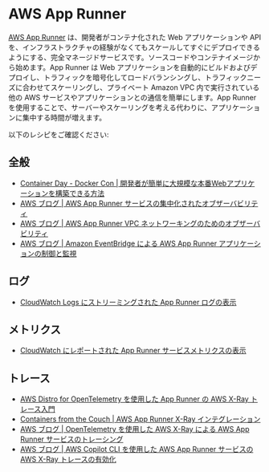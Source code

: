 # AWS App Runner

[AWS App Runner][apprunner-main] は、開発者がコンテナ化された Web アプリケーションや API を、インフラストラクチャの経験がなくてもスケールしてすぐにデプロイできるようにする、完全マネージドサービスです。ソースコードやコンテナイメージから始めます。App Runner は Web アプリケーションを自動的にビルドおよびデプロイし、トラフィックを暗号化してロードバランシングし、トラフィックニーズに合わせてスケーリングし、プライベート Amazon VPC 内で実行されている他の AWS サービスやアプリケーションとの通信を簡単にします。App Runner を使用することで、サーバーやスケーリングを考える代わりに、アプリケーションに集中する時間が増えます。

以下のレシピをご確認ください:

## 全般
- [Container Day - Docker Con | 開発者が簡単に大規模な本番Webアプリケーションを構築できる方法](https://www.youtube.com/watch?v=Iyp9Ugk9oRs)
- [AWS ブログ | AWS App Runner サービスの集中化されたオブザーバビリティ](https://aws.amazon.com/blogs/containers/centralized-observability-for-aws-app-runner-services/)
- [AWS ブログ | AWS App Runner VPC ネットワーキングのためのオブザーバビリティ](https://aws.amazon.com/blogs/containers/observability-for-aws-app-runner-vpc-networking/)
- [AWS ブログ | Amazon EventBridge による AWS App Runner アプリケーションの制御と監視](https://aws.amazon.com/blogs/containers/controlling-and-monitoring-aws-app-runner-applications-with-amazon-eventbridge/)

## ログ

- [CloudWatch Logs にストリーミングされた App Runner ログの表示][apprunner-cwl]

## メトリクス

- [CloudWatch にレポートされた App Runner サービスメトリクスの表示][apprunner-cwm]

## トレース
- [AWS Distro for OpenTelemetry を使用した App Runner の AWS X-Ray トレース入門](https://aws-otel.github.io/docs/getting-started/apprunner)
- [Containers from the Couch | AWS App Runner X-Ray インテグレーション](https://youtu.be/cVr8N7enCMM)
- [AWS ブログ | OpenTelemetry を使用した AWS X-Ray による AWS App Runner サービスのトレーシング](https://aws.amazon.com/blogs/containers/tracing-an-aws-app-runner-service-using-aws-x-ray-with-opentelemetry/)
- [AWS ブログ | AWS Copilot CLI を使用した AWS App Runner サービスの AWS X-Ray トレースの有効化](https://aws.amazon.com/blogs/containers/enabling-aws-x-ray-tracing-for-aws-app-runner-service-using-aws-copilot-cli/)

[apprunner-main]: https://aws.amazon.com/apprunner/
[aes-ws]: https://bookstore.aesworkshops.com/
[apprunner-cwl]: https://docs.aws.amazon.com/apprunner/latest/dg/monitor-cwl.html
[apprunner-cwm]: https://docs.aws.amazon.com/apprunner/latest/dg/monitor-cw.html
